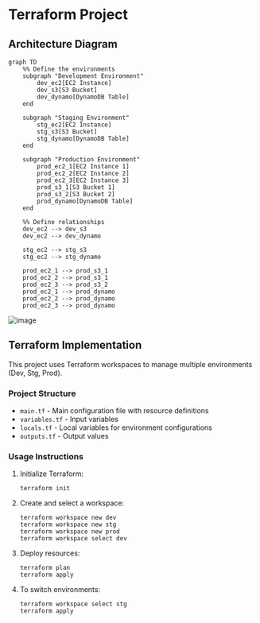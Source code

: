 # Terraform Project

## Architecture Diagram

```mermaid
graph TD
    %% Define the environments
    subgraph "Development Environment"
        dev_ec2[EC2 Instance]
        dev_s3[S3 Bucket]
        dev_dynamo[DynamoDB Table]
    end

    subgraph "Staging Environment"
        stg_ec2[EC2 Instance]
        stg_s3[S3 Bucket]
        stg_dynamo[DynamoDB Table]
    end

    subgraph "Production Environment"
        prod_ec2_1[EC2 Instance 1]
        prod_ec2_2[EC2 Instance 2]
        prod_ec2_3[EC2 Instance 3]
        prod_s3_1[S3 Bucket 1]
        prod_s3_2[S3 Bucket 2]
        prod_dynamo[DynamoDB Table]
    end

    %% Define relationships
    dev_ec2 --> dev_s3
    dev_ec2 --> dev_dynamo

    stg_ec2 --> stg_s3
    stg_ec2 --> stg_dynamo

    prod_ec2_1 --> prod_s3_1
    prod_ec2_2 --> prod_s3_1
    prod_ec2_3 --> prod_s3_2
    prod_ec2_1 --> prod_dynamo
    prod_ec2_2 --> prod_dynamo
    prod_ec2_3 --> prod_dynamo
```

![image](https://github.com/user-attachments/assets/8ef94553-e38e-4cc0-8c43-9a3565111093)

## Terraform Implementation

This project uses Terraform workspaces to manage multiple environments (Dev, Stg, Prod).

### Project Structure
- `main.tf` - Main configuration file with resource definitions
- `variables.tf` - Input variables
- `locals.tf` - Local variables for environment configurations
- `outputs.tf` - Output values

### Usage Instructions

1. Initialize Terraform:
   ```
   terraform init
   ```

2. Create and select a workspace:
   ```
   terraform workspace new dev
   terraform workspace new stg
   terraform workspace new prod
   terraform workspace select dev
   ```

3. Deploy resources:
   ```
   terraform plan
   terraform apply
   ```

4. To switch environments:
   ```
   terraform workspace select stg
   terraform apply
   ```
